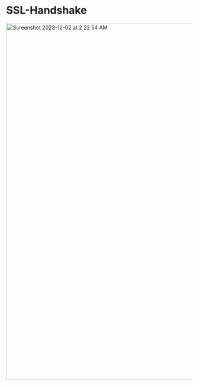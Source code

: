 # SSL-Handshake

<img width="962" alt="Screenshot 2023-12-02 at 2 22 54 AM" src="https://github.com/archanaheeralal77/SSL-Handshake/assets/127080874/4453731f-5ad5-4b9f-ae10-ad110f0330e8">
